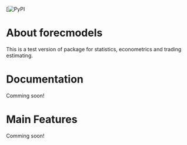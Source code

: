 [![PyPI](https://pypi.org/project/statsmodels/)

# About forecmodels

This is a test version of package for statistics, econometrics and trading estimating.

# Documentation
Comming soon! 

# Main Features
Comming soon!
